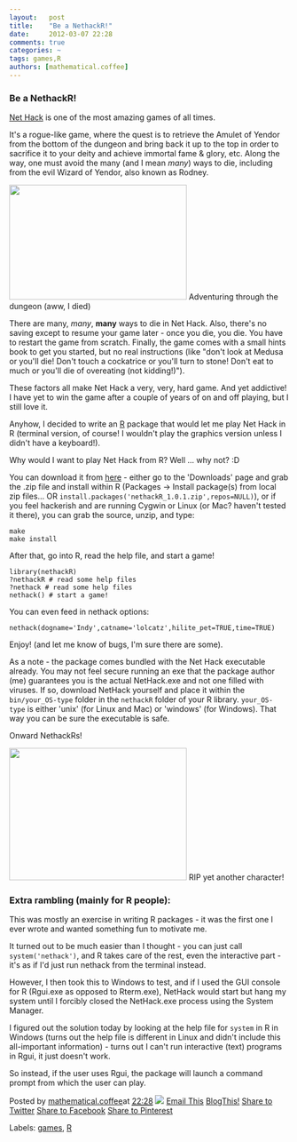 ```yaml
---
layout:   post
title:    "Be a NethackR!"
date:     2012-03-07 22:28
comments: true
categories: ~
tags: games,R
authors: [mathematical.coffee]
---
```

### Be a NethackR!

[Net Hack](http://www.nethack.org/) is one of the most amazing games of all times.

It's a rogue-like game, where the quest is to retrieve the Amulet of Yendor from the bottom of the dungeon and bring back it up to the top in order to sacrifice it to your deity and achieve immortal fame & glory, etc. Along the way, one must avoid the many (and I mean _many_) ways to die, including from the evil Wizard of Yendor, also known as Rodney.

<tbody>
<tr><td style="text-align: center;"><a href="http://2.bp.blogspot.com/-BEb05MrU-Lg/T1hRMyUEs2I/AAAAAAAABQo/UY48fdTa1UQ/s1600/died.png" imageanchor="1" style="margin-left: auto; margin-right: auto;"><img border="0" height="207" src="http://2.bp.blogspot.com/-BEb05MrU-Lg/T1hRMyUEs2I/AAAAAAAABQo/UY48fdTa1UQ/s320/died.png" width="320"></a></td></tr>
<tr><td class="tr-caption" style="text-align: center;">Adventuring through the dungeon (aww, I died)</td></tr>
</tbody>

There are many, _many_, **many** ways to die in Net Hack. Also, there's no saving except to resume your game later - once you die, you die. You have to restart the game from scratch. Finally, the game comes with a small hints book to get you started, but no real instructions (like "don't look at Medusa or you'll die! Don't touch a cockatrice or you'll turn to stone! Don't eat to much or you'll die of overeating (not kidding!)").

These factors all make Net Hack a very, very, hard game. And yet addictive! I have yet to win the game after a couple of years of on and off playing, but I still love it.

Anyhow, I decided to write an [R](http://www.r-project.org/) package that would let me play Net Hack in R (terminal version, of course! I wouldn't play the graphics version unless I didn't have a keyboard!).

Why would I want to play Net Hack from R? Well ... why not? :D

You can download it from [here](https://bitbucket.org/mathematicalcoffee/nethackr) - either go to the 'Downloads' page and grab the .zip file and install within R (Packages -> Install package(s) from local zip files... OR `install.packages('nethackR_1.0.1.zip',repos=NULL)`), or if you feel hackerish and are running Cygwin or Linux (or Mac? haven't tested it there), you can grab the source, unzip, and type:

    make
    make install

After that, go into R, read the help file, and start a game!

    library(nethackR)
    ?nethackR # read some help files
    ?nethack # read some help files
    nethack() # start a game!

You can even feed in nethack options:

    nethack(dogname='Indy',catname='lolcatz',hilite_pet=TRUE,time=TRUE)

Enjoy! (and let me know of bugs, I'm sure there are some).

As a note - the package comes bundled with the Net Hack executable already. You may not feel secure running an exe that the package author (me) guarantees you is the actual NetHack.exe and not one filled with viruses. If so, download NetHack yourself and place it within the `bin/your_OS-type` folder in the `nethackR` folder of your R library. `your_OS-type` is either 'unix' (for Linux and Mac) or 'windows' (for Windows). That way you can be sure the executable is safe.

Onward NethackRs!

<tbody>
<tr><td style="text-align: center;"><a href="http://2.bp.blogspot.com/-YG53YtPd9cY/T1hRNC8TPMI/AAAAAAAABQ0/vTH-ARSSe7A/s1600/rip.png" imageanchor="1" style="margin-left: auto; margin-right: auto;"><img border="0" height="238" src="http://2.bp.blogspot.com/-YG53YtPd9cY/T1hRNC8TPMI/AAAAAAAABQ0/vTH-ARSSe7A/s320/rip.png" width="320"></a></td></tr>
<tr><td class="tr-caption" style="text-align: center;">RIP yet another character!</td></tr>
</tbody>

### Extra rambling (mainly for R people):

This was mostly an exercise in writing R packages - it was the first one I ever wrote and wanted something fun to motivate me.

It turned out to be much easier than I thought - you can just call `system('nethack')`, and R takes care of the rest, even the interactive part - it's as if I'd just run nethack from the terminal instead.

However, I then took this to Windows to test, and if I used the GUI console for R (Rgui.exe as opposed to Rterm.exe), NetHack would start but hang my system until I forcibly closed the NetHack.exe process using the System Manager.

I figured out the solution today by looking at the help file for `system` in R in Windows (turns out the help file is different in Linux and didn't include this all-important information) - turns out I can't run interactive (text) programs in Rgui, it just doesn't work.

So instead, if the user uses Rgui, the package will launch a command prompt from which the user can play.

Posted by [mathematical.coffee](http://www.blogger.com/profile/15453196627437456098 "author profile")at [<abbr class="published" title="2012-03-07T22:28:00-08:00">22:28</abbr>](be-nethackr.html "permanent link") [![](http://img2.blogblog.com/img/icon18_edit_allbkg.gif)](http://www.blogger.com/post-edit.g?blogID=7039473604287682752&postID=8148435291439087445&from=pencil "Edit Post")
 [Email This](http://www.blogger.com/share-post.g?blogID=7039473604287682752&postID=8148435291439087445&target=email "Email This") [BlogThis!](http://www.blogger.com/share-post.g?blogID=7039473604287682752&postID=8148435291439087445&target=blog "BlogThis!") [Share to Twitter](http://www.blogger.com/share-post.g?blogID=7039473604287682752&postID=8148435291439087445&target=twitter "Share to Twitter") [Share to Facebook](http://www.blogger.com/share-post.g?blogID=7039473604287682752&postID=8148435291439087445&target=facebook "Share to Facebook") [Share to Pinterest](http://www.blogger.com/share-post.g?blogID=7039473604287682752&postID=8148435291439087445&target=pinterest "Share to Pinterest")
<plusone source="blogger:blog:plusone" href="http://mathematicalcoffee.blogspot.com/2012/03/be-nethackr.html" size="medium" width="300" annotation="inline"></plusone>

Labels: [games](../../search/label/games.html), [R](../../search/label/R.html)

